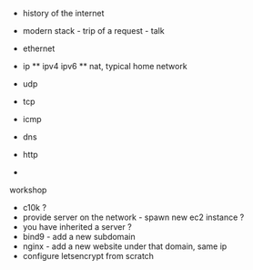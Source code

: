 * history of the internet

* modern stack - trip of a request - talk
* ethernet
* ip
** ipv4 ipv6
** nat, typical home network
* udp
* tcp
* icmp
* dns
* http
*

workshop
* c10k ?
* provide server on the network - spawn new ec2 instance ?
* you have inherited a server ?
* bind9 - add a new subdomain
* nginx - add a new website under that domain, same ip
* configure letsencrypt from scratch

